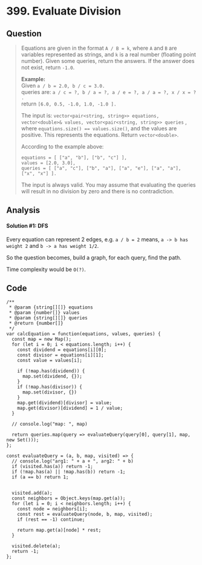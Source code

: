 # 399. Evaluate Division

## Question

> Equations are given in the format `A / B = k`, where `A` and `B` are variables represented as strings, and `k` is a real number \(floating point number\). Given some queries, return the answers. If the answer does not exist, return `-1.0`.
>
> **Example:**  
> Given `a / b = 2.0, b / c = 3.0.`   
> queries are: `a / c = ?, b / a = ?, a / e = ?, a / a = ?, x / x = ? .`   
> return `[6.0, 0.5, -1.0, 1.0, -1.0 ].`
>
> The input is: `vector<pair<string, string>> equations, vector<double>& values, vector<pair<string, string>> queries` , where `equations.size() == values.size()`, and the values are positive. This represents the equations. Return `vector<double>`.
>
> According to the example above:
>
> ```text
> equations = [ ["a", "b"], ["b", "c"] ],
> values = [2.0, 3.0],
> queries = [ ["a", "c"], ["b", "a"], ["a", "e"], ["a", "a"], ["x", "x"] ]. 
> ```
>
> The input is always valid. You may assume that evaluating the queries will result in no division by zero and there is no contradiction.

## Analysis

#### Solution \#1: DFS

Every equation can represent 2 edges, e.g. `a / b = 2` means, `a -> b has weight 2` and `b -> a has weight 1/2`.

So the question becomes, build a graph, for each query, find the path.

Time complexity would be `O(?)`.

## Code

```text
/**
 * @param {string[][]} equations
 * @param {number[]} values
 * @param {string[][]} queries
 * @return {number[]}
 */
var calcEquation = function(equations, values, queries) {
  const map = new Map();
  for (let i = 0; i < equations.length; i++) {
    const dividend = equations[i][0];
    const divisor = equations[i][1];
    const value = values[i];
    
    if (!map.has(dividend)) {
      map.set(dividend, {}); 
    }
    if (!map.has(divisor)) {
      map.set(divisor, {})
    }
    map.get(dividend)[divisor] = value;
    map.get(divisor)[dividend] = 1 / value;
  }
  
  // console.log("map: ", map)
  
  return queries.map(query => evaluateQuery(query[0], query[1], map, new Set()));
};

const evaluateQuery = (a, b, map, visited) => {
  // console.log("arg1: " + a + ", arg2: " + b)
  if (visited.has(a)) return -1;
  if (!map.has(a) || !map.has(b)) return -1;
  if (a == b) return 1;
  
  
  visited.add(a);
  const neighbors = Object.keys(map.get(a));
  for (let i = 0; i < neighbors.length; i++) {
    const node = neighbors[i];
    const rest = evaluateQuery(node, b, map, visited);
    if (rest == -1) continue;
    
    return map.get(a)[node] * rest;
  }
  
  visited.delete(a);
  return -1;
};
```

